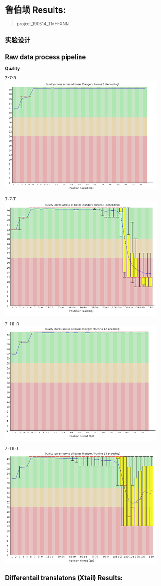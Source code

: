 # 鲁伯埙 Results:

> project_190814_TMH-XNN 

## 实验设计



## Raw data process pipeline 
**Quality**

7-7-R
![FC](../image/190828-lbx/7-7-r-qc.png)  

7-7-T
![FC](../image/190828-lbx/7-7-t-qc.png)  

7-111-R
![FC](../image/190828-lbx/7-111-R-qc.png)  

7-111-T
![FC](../image/190828-lbx/7-111-T-qc.png)  


## Differentail translatons (Xtail) Results: 








